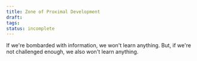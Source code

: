 ```yaml
---
title: Zone of Proximal Development
draft: 
tags: 
status: incomplete
---
```

If we're bombarded with information, we won't learn anything. But, if we're not challenged enough, we also won't learn anything. 
